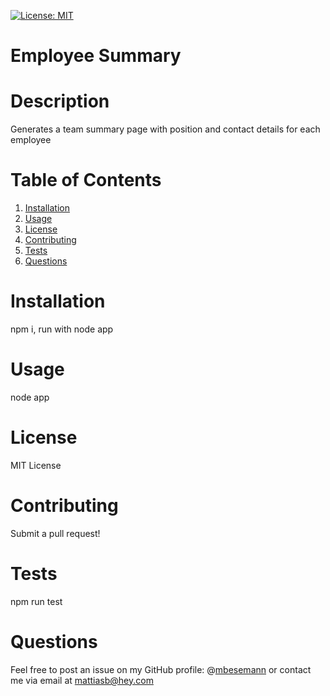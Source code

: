 [![License: MIT](https://img.shields.io/badge/License-MIT-yellow.svg)](https://opensource.org/licenses/MIT)
# Employee Summary
# Description
Generates a team summary page with position and contact details for each employee
# Table of Contents
1. [Installation](#installation)
2. [Usage](#usage)
3. [License](#license)
4. [Contributing](#contributing)
5. [Tests](#tests)
6. [Questions](#questions)
# Installation
npm i, run with node app
# Usage
node app
# License
MIT License
# Contributing
Submit a pull request!
# Tests
npm run test
# Questions
Feel free to post an issue on my GitHub profile: @[mbesemann](https://github.com/mbesemann)
or contact me via email at mattiasb@hey.com
  